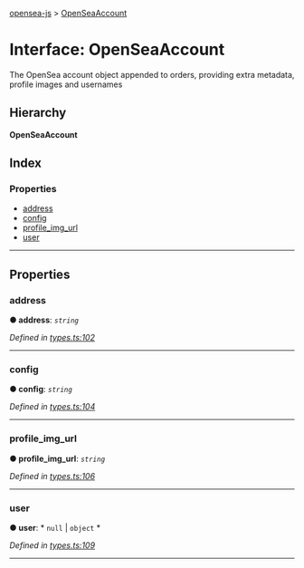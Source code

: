 [opensea-js](../README.md) > [OpenSeaAccount](../interfaces/openseaaccount.md)

# Interface: OpenSeaAccount

The OpenSea account object appended to orders, providing extra metadata, profile images and usernames

## Hierarchy

**OpenSeaAccount**

## Index

### Properties

* [address](openseaaccount.md#address)
* [config](openseaaccount.md#config)
* [profile_img_url](openseaaccount.md#profile_img_url)
* [user](openseaaccount.md#user)

---

## Properties

<a id="address"></a>

###  address

**● address**: *`string`*

*Defined in [types.ts:102](https://github.com/ProjectOpenSea/opensea-js/blob/780e919/src/types.ts#L102)*

___
<a id="config"></a>

###  config

**● config**: *`string`*

*Defined in [types.ts:104](https://github.com/ProjectOpenSea/opensea-js/blob/780e919/src/types.ts#L104)*

___
<a id="profile_img_url"></a>

###  profile_img_url

**● profile_img_url**: *`string`*

*Defined in [types.ts:106](https://github.com/ProjectOpenSea/opensea-js/blob/780e919/src/types.ts#L106)*

___
<a id="user"></a>

###  user

**● user**: * `null` &#124; `object`
*

*Defined in [types.ts:109](https://github.com/ProjectOpenSea/opensea-js/blob/780e919/src/types.ts#L109)*

___

